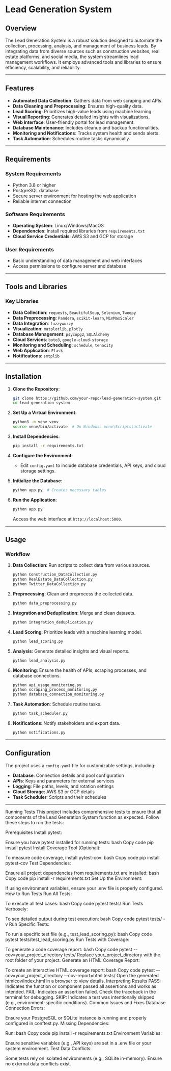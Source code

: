# Lead Generation System

## Overview
The Lead Generation System is a robust solution designed to automate the collection, processing, analysis, and management of business leads. By integrating data from diverse sources such as construction websites, real estate platforms, and social media, the system streamlines lead management workflows. It employs advanced tools and libraries to ensure efficiency, scalability, and reliability.

---

## Features
- **Automated Data Collection**: Gathers data from web scraping and APIs.
- **Data Cleaning and Preprocessing**: Ensures high-quality data.
- **Lead Scoring**: Prioritizes high-value leads using machine learning.
- **Visual Reporting**: Generates detailed insights with visualizations.
- **Web Interface**: User-friendly portal for lead management.
- **Database Maintenance**: Includes cleanup and backup functionalities.
- **Monitoring and Notifications**: Tracks system health and sends alerts.
- **Task Automation**: Schedules routine tasks dynamically.

---

## Requirements

### System Requirements
- Python 3.8 or higher
- PostgreSQL database
- Secure server environment for hosting the web application
- Reliable internet connection

### Software Requirements
- **Operating System**: Linux/Windows/MacOS
- **Dependencies**: Install required libraries from `requirements.txt`
- **Cloud Service Credentials**: AWS S3 and GCP for storage

### User Requirements
- Basic understanding of data management and web interfaces
- Access permissions to configure server and database

---

## Tools and Libraries
### Key Libraries
- **Data Collection**: `requests`, `BeautifulSoup`, `Selenium`, `Tweepy`
- **Data Preprocessing**: `Pandera`, `scikit-learn`, `MinMaxScaler`
- **Data Integration**: `fuzzywuzzy`
- **Visualization**: `matplotlib`, `plotly`
- **Database Management**: `psycopg2`, `SQLAlchemy`
- **Cloud Services**: `boto3`, `google-cloud-storage`
- **Monitoring and Scheduling**: `schedule`, `tenacity`
- **Web Application**: `Flask`
- **Notifications**: `smtplib`

---

## Installation

1. **Clone the Repository**:
   ```bash
   git clone https://github.com/your-repo/lead-generation-system.git
   cd lead-generation-system
   ```

2. **Set Up a Virtual Environment**:
   ```bash
   python3 -m venv venv
   source venv/bin/activate  # On Windows: venv\Scripts\activate
   ```

3. **Install Dependencies**:
   ```bash
   pip install -r requirements.txt
   ```

4. **Configure the Environment**:
   - Edit `config.yaml` to include database credentials, API keys, and cloud storage settings.

5. **Initialize the Database**:
   ```bash
   python app.py  # Creates necessary tables
   ```

6. **Run the Application**:
   ```bash
   python app.py
   ```
   Access the web interface at `http://localhost:5000`.

---

## Usage

### Workflow
1. **Data Collection**: Run scripts to collect data from various sources.
   ```bash
   python Construction_DataCollection.py
   python RealEstate_DataCollection.py
   python Twitter_DataCollection.py
   ```
2. **Preprocessing**: Clean and preprocess the collected data.
   ```bash
   python data_preprocessing.py
   ```
3. **Integration and Deduplication**: Merge and clean datasets.
   ```bash
   python integration_deduplication.py
   ```
4. **Lead Scoring**: Prioritize leads with a machine learning model.
   ```bash
   python lead_scoring.py
   ```
5. **Analysis**: Generate detailed insights and visual reports.
   ```bash
   python lead_analysis.py
   ```
6. **Monitoring**: Ensure the health of APIs, scraping processes, and database connections.
   ```bash
   python api_usage_monitoring.py
   python scraping_process_monitoring.py
   python database_connection_monitoring.py
   ```
7. **Task Automation**: Schedule routine tasks.
   ```bash
   python task_scheduler.py
   ```
8. **Notifications**: Notify stakeholders and export data.
   ```bash
   python notifications.py
   ```

---

## Configuration

The project uses a `config.yaml` file for customizable settings, including:
- **Database**: Connection details and pool configuration
- **APIs**: Keys and parameters for external services
- **Logging**: File paths, levels, and rotation settings
- **Cloud Storage**: AWS S3 or GCP details
- **Task Scheduler**: Scripts and their schedules

---
Running Tests
This project includes comprehensive tests to ensure that all components of the Lead Generation System function as expected. Follow these steps to run the tests:

Prerequisites
Install pytest:

Ensure you have pytest installed for running tests:
bash
Copy code
pip install pytest
Install Coverage Tool (Optional):

To measure code coverage, install pytest-cov:
bash
Copy code
pip install pytest-cov
Test Dependencies:

Ensure all project dependencies from requirements.txt are installed:
bash
Copy code
pip install -r requirements.txt
Set Up the Environment:

If using environment variables, ensure your .env file is properly configured.
How to Run Tests
Run All Tests:

To execute all test cases:
bash
Copy code
pytest tests/
Run Tests Verbosely:

To see detailed output during test execution:
bash
Copy code
pytest tests/ -v
Run Specific Tests:

To run a specific test file (e.g., test_lead_scoring.py):
bash
Copy code
pytest tests/test_lead_scoring.py
Run Tests with Coverage:

To generate a code coverage report:
bash
Copy code
pytest --cov=your_project_directory tests/
Replace your_project_directory with the root folder of your project.
Generate an HTML Coverage Report:

To create an interactive HTML coverage report:
bash
Copy code
pytest --cov=your_project_directory --cov-report=html tests/
Open the generated htmlcov/index.html in a browser to view details.
Interpreting Results
PASS: Indicates the function or component passed all assertions and works as intended.
FAIL: Indicates an assertion failed. Check the traceback in the terminal for debugging.
SKIP: Indicates a test was intentionally skipped (e.g., environment-specific conditions).
Common Issues and Fixes
Database Connection Errors:

Ensure your PostgreSQL or SQLite instance is running and properly configured in conftest.py.
Missing Dependencies:

Run:
bash
Copy code
pip install -r requirements.txt
Environment Variables:

Ensure sensitive variables (e.g., API keys) are set in a .env file or your system environment.
Test Data Conflicts:

Some tests rely on isolated environments (e.g., SQLite in-memory). Ensure no external data conflicts exist.
